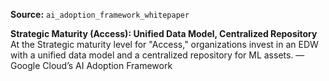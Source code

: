 **Source:** `ai_adoption_framework_whitepaper`

**Strategic Maturity (Access): Unified Data Model, Centralized Repository**
At the Strategic maturity level for "Access," organizations invest in an EDW with a unified data model and a centralized repository for ML assets. — Google Cloud’s AI Adoption Framework
